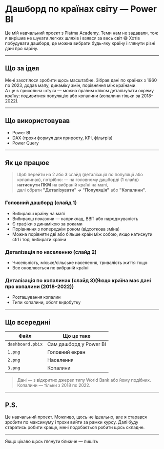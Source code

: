 # Дашборд по країнах світу — Power BI

Це мій навчальний проєкт з Platma Academy. Теми нам не задавали, тож я вирішив не шукати легких шляхів і взявся за весь світ 😅 
Хотів побудувати дашборд, де можна вибрати будь-яку країну і глянути різні дані про карїну.

---

## Що за ідея

Мені захотілося зробити щось масштабне. Зібрав дані по країнах з 1960 по 2023, додав мапу, динаміку змін, порівняння між країнами.  
А ще є прикольна штука — можна правим кліком деталізувати окрему країну: подивитися популяцію або копалини (копалини тільки за 2018–2022).

---

## Що використовував
- Power BI
- DAX (трохи формул для приросту, KPI, фільтрів)
- Power Query

---

## Як це працює

> Щоб перейти на 2 або 3 слайд (деталізація по популяції або копалинах), потрібно: — на головному дашборді (1 слайд)
> **натиснути ПКМ** на вибраній країні на мапі,  
> далі обрати **"Деталізувати" -> "Популяція"** або **"Копалини"**.

### Головний дашборд (слайд 1)
- Вибираєш країну на мапі
- Вибираєш показник — наприклад, ВВП або народжуваність
- Є графіки з динамікою за роками
- Порівняння з попереднім роком (відсоткова зміна)
- Можна порівняти дві або більше країн між собою, якщо натиснути ctrl і тоді вибирати країни

### Деталізація по населенню (слайд 2)
- Чисельність, міське/сільське населення, тривалість життя тощо
- Все оновлюється по вибраній країні

### Деталізація по копалинах (слайд 3)(Якщо країна має дані про копалини (2018–2022))
- Розташування копалин
- Типи копалини, обсяг видобутку

---

## Що всередині

| Файл              | Що це таке                         |
|-------------------|------------------------------------|
| `dashboard.pbix`  | Сам дашборд у Power BI             |
| `1.png`           | Головний екран                     |
| `2.png`           | Населення                          |
| `3.png`           | Копалини                           |

> Дані — з відкритих джерел типу World Bank або йому подібних.  
> Копалини — тільки з 2018 по 2022.

---

## P.S.

Це навчальний проєкт. Можливо, щось не ідеально, але я старався зробити по максимуму і трохи вийти за рамки курсу. Далі буду старатись робити краще, мені подобається робити щось складне.

---
Якщо цікаво щось глянути ближче — пишіть

